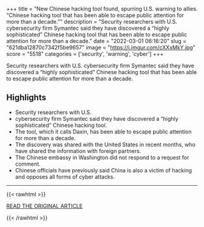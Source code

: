 +++
title = "New Chinese hacking tool found, spurring U.S. warning to allies. “Chinese hacking tool that has been able to escape public attention for more than a decade.”"
description = "Security researchers with U.S. cybersecurity firm Symantec said they have discovered a “highly sophisticated” Chinese hacking tool that has been able to escape public attention for more than a decade."
date = "2022-03-01 06:16:20"
slug = "621dba12870c7342f5be9657"
image = "https://i.imgur.com/cXXxMkY.jpg"
score = "5518"
categories = ['security', 'warning', 'cyber']
+++

Security researchers with U.S. cybersecurity firm Symantec said they have discovered a “highly sophisticated” Chinese hacking tool that has been able to escape public attention for more than a decade.

## Highlights

- Security researchers with U.S.
- cybersecurity firm Symantec said they have discovered a “highly sophisticated” Chinese hacking tool.
- The tool, which it calls Daxin, has been able to escape public attention for more than a decade.
- The discovery was shared with the United States in recent months, who have shared the information with foreign partners.
- The Chinese embassy in Washington did not respond to a request for comment.
- Chinese officials have previously said China is also a victim of hacking and opposes all forms of cyber attacks.

---

{{< rawhtml >}}
  <p class="article-category">
    <a target="_blank" href="https://www.reuters.com/technology/new-chinese-hacking-tool-found-spurring-us-warning-allies-2022-02-28/">READ THE ORIGINAL ARTICLE</a>
  </p>
{{< /rawhtml >}}
